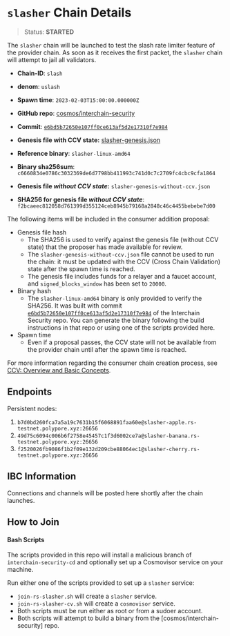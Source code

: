 
# `slasher` Chain Details

> Status: **STARTED**

The `slasher` chain will be launched to test the slash rate limiter feature of the provider chain. As soon as it receives the first packet, the `slasher` chain will attempt to jail all validators.

* **Chain-ID**: `slash`
* **denom**: `uslash`
* **Spawn time**: `2023-02-03T15:00:00.000000Z`
* **GitHub repo**: [cosmos/interchain-security](https://github.com/cosmos/interchain-security)
* **Commit**: [`e6bd5b72650e107ff0ce613af5d2e17310f7e984`](https://github.com/cosmos/interchain-security/commit/e6bd5b72650e107ff0ce613af5d2e17310f7e984)
* **Genesis file with CCV state:** [slasher-genesis.json](slasher-genesis.json)

* **Reference binary**: `slasher-linux-amd64`
* **Binary sha256sum**: `c6660834e0786c3032369de6d7798bb411993c741d0c7c2709fc4cbc9cfa1864`
* **Genesis file _without CCV state_:** `slasher-genesis-without-ccv.json`
* **SHA256 for genesis file _without CCV state_**: `f2bcaeec812058d761399d355124ceb8945b79168a2848c46c4455bebebe7d00`

The following items will be included in the consumer addition proposal:

* Genesis file hash
  * The SHA256 is used to verify against the genesis file (without CCV state) that the proposer has made available for review.
  * The `slasher-genesis-without-ccv.json` file cannot be used to run the chain: it must be updated with the CCV (Cross Chain Validation) state after the spawn time is reached.
  * The genesis file includes funds for a relayer and a faucet account, and `signed_blocks_window` has been set to `20000`.
* Binary hash
  * The `slasher-linux-amd64` binary is only provided to verify the SHA256. It was built with commit [`e6bd5b72650e107ff0ce613af5d2e17310f7e984`](https://github.com/cosmos/interchain-security/commit/e6bd5b72650e107ff0ce613af5d2e17310f7e984) of the Interchain Security repo. You can generate the binary following the build instructions in that repo or using one of the scripts provided here.
* Spawn time
  * Even if a proposal passes, the CCV state will not be available from the provider chain until after the spawn time is reached.

For more information regarding the consumer chain creation process, see [CCV: Overview and Basic Concepts](https://github.com/cosmos/ibc/blob/main/spec/app/ics-028-cross-chain-validation/overview_and_basic_concepts.md).

## Endpoints

Persistent nodes:

1. `b7d0bd260fca7a5a19c7631b15f6068891faa60e@slasher-apple.rs-testnet.polypore.xyz:26656`
2. `49d75c6094c006b6f2758e45457c1f3d6002ce7a@slasher-banana.rs-testnet.polypore.xyz:26656`
3. `f2520026fb9086f1b2f09e132d209cbe88064ec1@slasher-cherry.rs-testnet.polypore.xyz:26656`

## IBC Information

Connections and channels will be posted here shortly after the chain launches.

## How to Join

#### Bash Scripts

The scripts provided in this repo will install a malicious branch of `interchain-security-cd` and optionally set up a Cosmovisor service on your machine. 

Run either one of the scripts provided to set up a `slasher` service:
* `join-rs-slasher.sh` will create a `slasher` service.
* `join-rs-slasher-cv.sh` will create a `cosmovisor` service.
* Both scripts must be run either as root or from a sudoer account.
* Both scripts will attempt to build a binary from the [cosmos/interchain-security] repo.
